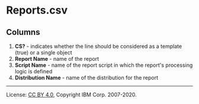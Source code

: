 <!-- SPDX-License-Identifier: CC-BY-4.0 -->
<!-- Copyright IBM Corp. 2007-2020 -->

# Reports.csv

## Columns

1. **CS?** - indicates whether the line should be considered as a template (true) or a single object
1. **Report Name** - name of the report
1. **Script Name** - name of the report script in which the report's processing logic is defined
1. **Distribution Name** - name of the distribution for the report

----
License: [CC BY 4.0](https://creativecommons.org/licenses/by/4.0/),
Copyright IBM Corp. 2007-2020.
